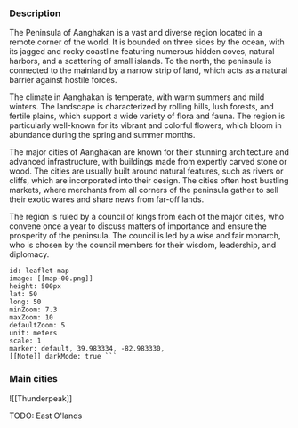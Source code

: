 ### Description

The Peninsula of Aanghakan is a vast and diverse region located in a remote corner of the world. It is bounded on three sides by the ocean, with its jagged and rocky coastline featuring numerous hidden coves, natural harbors, and a scattering of small islands. To the north, the peninsula is connected to the mainland by a narrow strip of land, which acts as a natural barrier against hostile forces.

The climate in Aanghakan is temperate, with warm summers and mild winters. The landscape is characterized by rolling hills, lush forests, and fertile plains, which support a wide variety of flora and fauna. The region is particularly well-known for its vibrant and colorful flowers, which bloom in abundance during the spring and summer months.

The major cities of Aanghakan are known for their stunning architecture and advanced infrastructure, with buildings made from expertly carved stone or wood. The cities are usually built around natural features, such as rivers or cliffs, which are incorporated into their design. The cities often host bustling markets, where merchants from all corners of the peninsula gather to sell their exotic wares and share news from far-off lands.

The region is ruled by a council of kings from each of the major cities, who convene once a year to discuss matters of importance and ensure the prosperity of the peninsula. The council is led by a wise and fair monarch, who is chosen by the council members for their wisdom, leadership, and diplomacy.

```leaflet 
id: leaflet-map 
image: [[map-00.png]] 
height: 500px 
lat: 50 
long: 50 
minZoom: 7.3 
maxZoom: 10
defaultZoom: 5 
unit: meters 
scale: 1 
marker: default, 39.983334, -82.983330, 
[[Note]] darkMode: true ```

```



### Main cities

![[Thunderpeak]]


TODO: East O'lands